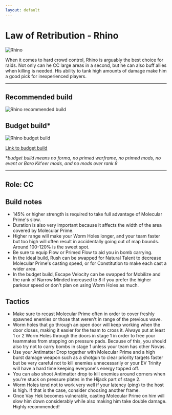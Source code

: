 ```yaml
---
layout: default
---
```

# Law of Retribution - Rhino

![Rhino](https://i.imgur.com/pnfxSi2.png)

When it comes to hard crowd control, Rhino is arguably the best choice for raids. Not only can he CC large areas in a second, but he can also buff allies when killing is needed. His ability to tank high amounts of damage make him  a good pick for inexperienced players.	

* * *

## Recommended build

![Rhino recommended build](https://i.imgur.com/R2lg2vV.jpg)

## Budget build*

![Rhino budget build](https://i.imgur.com/SpfCQHM.png)

[Link to budget build](http://warframe-builder.com/Warframes/Builder/Nova/t_30_0200020030_4-3-5-6-5-5-7-0-5-14-1-5-34-8-5-49-4-6-57-2-5-520-7-3-615-6-5_7-9-14-5-57-15-4-9-49-12-6-6-615-9-520-9-34-14-f-f_0/en/1-0-13/)

*_budget build means no forma, no primed warframe, no primed mods, no event or Baro Kit'eer mods, and no mods over rank 8_

* * *

## Role: CC

## Build notes

* 145% or higher strength is required to take full advantage of Molecular Prime's slow.
* Duration is also very important because it affects the width of the area covered by Molecular Prime.
* Higher range will make your Worm Holes longer, and your team faster but too high will often result in accidentally going out of map bounds. Around 100-120% is the sweet spot.
* Be sure to equip Flow or Primed Flow to aid you in bomb carrying.
* In the ideal build, Rush can be swapped for Natural Talent to decrease Molecular Prime's casting speed, or for Constitution to make each cast a wider area.
* In the budget build, Escape Velocity can be swapped for Mobilize and the rank of Narrow Minded increased to 8 if you prefer the higher parkour speed or don't plan on using Worm Holes as much.

## Tactics

* Make sure to recast Molecular Prime often in order to cover freshly spawned enemies or those that weren't in range of the previous wave.
* Worm holes that go through an open door will keep working when the door closes, making it easier for the team to cross it. Always put at least 1 or 2 Worm Holes through the doors in stage 1 in order to free your teammates from stepping on pressure pads. Because of this, you should also try not to carry bombs in stage 1 unless your team has other Novas.
* Use your Antimatter Drop together with Molecular Prime and a high burst damage weapon such as a shotgun to clear priority targets faster but be very careful not to kill enemies unnecessarily or your EV Trinity will have a hard time keeping everyone's energy topped off.
* You can also shoot Antimatter drop to kill enemies around corners when you're stuck on pressure plates in the Hijack part of stage 2.
* Worm Holes tend not to work very well if your latency (ping) to the host is high. If that is the case, consider choosing another frame.
* Once Vay Hek becomes vulnerable, casting Molecular Prime on him will slow him down considerably while also making him take double damage. Highly recommended!
